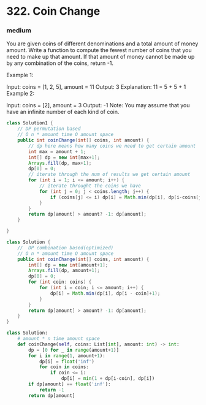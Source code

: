 # 322. Coin Change
### medium
You are given coins of different denominations and a total amount of money amount. Write a function to compute the fewest number of coins that you need to make up that amount. If that amount of money cannot be made up by any combination of the coins, return -1.

Example 1:

Input: coins = [1, 2, 5], amount = 11
Output: 3 
Explanation: 11 = 5 + 5 + 1
Example 2:

Input: coins = [2], amount = 3
Output: -1
Note:
You may assume that you have an infinite number of each kind of coin.



```Java
class Solution1 {
    // DP permutation based 
    // O n * amount time O amount space
    public int coinChange(int[] coins, int amount) {
        // dp here means how many coins we need to get certain amount
        int max = amount + 1;
        int[] dp = new int[max+1];
        Arrays.fill(dp, max+1);
        dp[0] = 0;
        // iterate through the num of results we get certain amount
        for (int i = 1; i <= amount; i++) {
            // iterate throught the coins we have
            for (int j = 0; j < coins.length; j++) {
                if (coins[j] <= i) dp[i] = Math.min(dp[i], dp[i-coins[j]]+1);
            }
        }
        return dp[amount] > amount? -1: dp[amount];
    }

}

class Solution {
    //  DP combination based(optimized)
    // O n * amount time O amount space
    public int coinChange(int[] coins, int amount) {
        int[] dp = new int[amount+1];
        Arrays.fill(dp, amount+1);
        dp[0] = 0;
        for (int coin: coins) {
            for (int i = coin; i <= amount; i++) {
                dp[i] = Math.min(dp[i], dp[i - coin]+1);
            }
        }
        return dp[amount] > amount? -1: dp[amount];
    }
}
```

```python
class Solution:
    # amount * n time amount space
    def coinChange(self, coins: List[int], amount: int) -> int:
        dp = [0 for _ in range(amount+1)]
        for i in range(1, amount+1):
            dp[i] = float('inf')
            for coin in coins:
                if coin <= i:
                    dp[i] = min(1 + dp[i-coin], dp[i])
        if dp[amount] == float('inf'):
            return -1
        return dp[amount]
```
